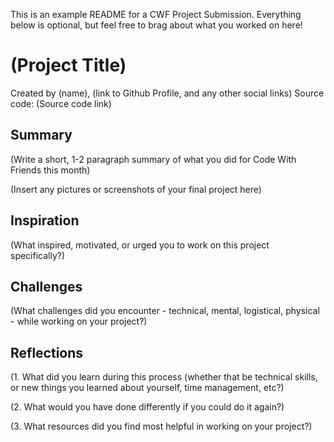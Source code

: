 This is an example README for a CWF Project Submission. Everything below is optional, but feel free to brag about what you worked on here!

# (Project Title)

Created by (name), (link to Github Profile, and any other social links)
Source code: (Source code link)

## Summary

(Write a short, 1-2 paragraph summary of what you did for Code With Friends this month)

(Insert any pictures or screenshots of your final project here)

## Inspiration

(What inspired, motivated, or urged you to work on this project specifically?)

## Challenges

(What challenges did you encounter - technical, mental, logistical, physical - while working on your project?)

## Reflections

(1. What did you learn during this process (whether that be technical skills, or new things you learned about yourself, time management, etc?)

(2. What would you have done differently if you could do it again?)

(3. What resources did you find most helpful in working on your project?)
